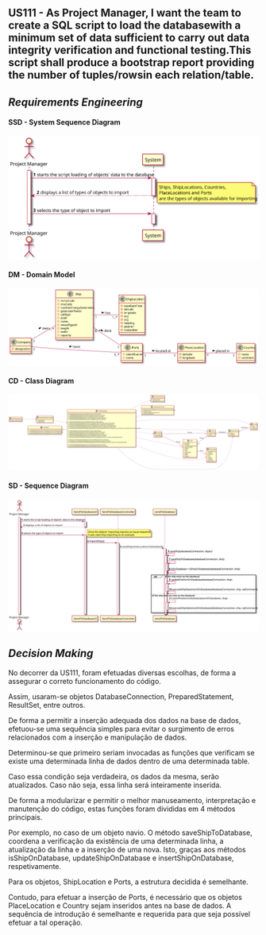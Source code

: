 ## US111 -  As Project Manager, I want the team to create a SQL script to load the databasewith a minimum set of data sufficient to carry out data integrity verification and functional testing.This script shall produce a bootstrap report providing the number of tuples/rowsin each relation/table.

## *Requirements Engineering*
#### SSD - System Sequence Diagram
![SSD_US111](US111_SSD.svg)
#### DM - Domain Model
![DM_US111](US111_DM.svg)
#### CD - Class Diagram
![CD_US111](US111_CD.svg)
#### SD - Sequence Diagram
![SD_US111](US111_SD.svg)

## *Decision Making*

No decorrer da US111, foram efetuadas diversas escolhas, de forma a assegurar o correto funcionamento do código.

Assim, usaram-se objetos DatabaseConnection, PreparedStatement, ResultSet, entre outros.

De forma a permitir a inserção adequada dos dados na base de dados, efetuou-se uma sequência simples para evitar o surgimento de erros relacionados com a inserção e manipulação de dados.

Determinou-se que primeiro seriam invocadas as funções que verificam se existe uma determinada linha de dados dentro de uma determinada table.

Caso essa condição seja verdadeira, os dados da mesma, serão atualizados. Caso não seja, essa linha será inteiramente inserida.

De forma a modularizar e permitir o melhor manuseamento, interpretação e manutenção do código, estas funções foram divididas em 4 métodos principais.

Por exemplo, no caso de um objeto navio. O método saveShipToDatabase, coordena a verificação da existência de uma determinada linha, a atualização da linha e a inserção de uma nova. Isto, graças aos métodos isShipOnDatabase, updateShipOnDatabase e insertShipOnDatabase, respetivamente.

Para os objetos, ShipLocation e Ports, a estrutura decidida é semelhante.

Contudo, para efetuar a inserção de Ports, é necessário que os objetos PlaceLocation e Country sejam inseridos antes na base de dados. A sequência de introdução é semelhante e requerida para que seja possível efetuar a tal operação.